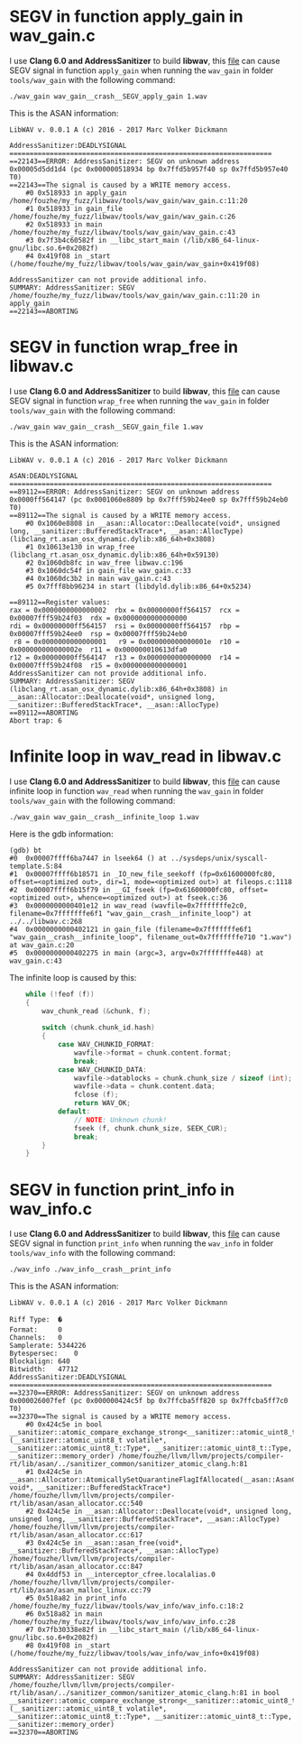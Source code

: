 #    SEGV in function apply_gain in wav_gain.c





I use **Clang 6.0 and AddressSanitizer**  to build **libwav**, this [file](https://github.com/fouzhe/security/blob/master/libwav/wav_gain__crash__SEGV_apply_gain) can cause SEGV signal in function `apply_gain`  when running the  `wav_gain` in folder `tools/wav_gain` with the following command:



```shell
./wav_gain wav_gain__crash__SEGV_apply_gain 1.wav
```



This is the ASAN information:

```shell
LibWAV v. 0.0.1 A (c) 2016 - 2017 Marc Volker Dickmann

AddressSanitizer:DEADLYSIGNAL
=================================================================
==22143==ERROR: AddressSanitizer: SEGV on unknown address 0x00005d5dd1d4 (pc 0x000000518934 bp 0x7ffd5b957f40 sp 0x7ffd5b957e40 T0)
==22143==The signal is caused by a WRITE memory access.
    #0 0x518933 in apply_gain /home/fouzhe/my_fuzz/libwav/tools/wav_gain/wav_gain.c:11:20
    #1 0x518933 in gain_file /home/fouzhe/my_fuzz/libwav/tools/wav_gain/wav_gain.c:26
    #2 0x518933 in main /home/fouzhe/my_fuzz/libwav/tools/wav_gain/wav_gain.c:43
    #3 0x7f3b4c60582f in __libc_start_main (/lib/x86_64-linux-gnu/libc.so.6+0x2082f)
    #4 0x419f08 in _start (/home/fouzhe/my_fuzz/libwav/tools/wav_gain/wav_gain+0x419f08)

AddressSanitizer can not provide additional info.
SUMMARY: AddressSanitizer: SEGV /home/fouzhe/my_fuzz/libwav/tools/wav_gain/wav_gain.c:11:20 in apply_gain
==22143==ABORTING
```





#   SEGV in function wrap_free in libwav.c



I use **Clang 6.0 and AddressSanitizer**  to build **libwav**, this [file](https://github.com/fouzhe/security/blob/master/libwav/wav_gain__crash__SEGV_gain_file) can cause SEGV signal in function `wrap_free`  when running the  `wav_gain` in folder `tools/wav_gain` with the following command:



```shell
./wav_gain wav_gain__crash__SEGV_gain_file 1.wav
```





This is the ASAN information:

```
LibWAV v. 0.0.1 A (c) 2016 - 2017 Marc Volker Dickmann

ASAN:DEADLYSIGNAL
=================================================================
==89112==ERROR: AddressSanitizer: SEGV on unknown address 0x0000ff564147 (pc 0x0001060e8809 bp 0x7fff59b24ee0 sp 0x7fff59b24eb0 T0)
==89112==The signal is caused by a WRITE memory access.
    #0 0x1060e8808 in __asan::Allocator::Deallocate(void*, unsigned long, __sanitizer::BufferedStackTrace*, __asan::AllocType) (libclang_rt.asan_osx_dynamic.dylib:x86_64h+0x3808)
    #1 0x10613e130 in wrap_free (libclang_rt.asan_osx_dynamic.dylib:x86_64h+0x59130)
    #2 0x1060db8fc in wav_free libwav.c:196
    #3 0x1060dc54f in gain_file wav_gain.c:33
    #4 0x1060dc3b2 in main wav_gain.c:43
    #5 0x7fff8bb96234 in start (libdyld.dylib:x86_64+0x5234)

==89112==Register values:
rax = 0x0000000000000002  rbx = 0x00000000ff564157  rcx = 0x00007fff59b24f03  rdx = 0x0000000000000000
rdi = 0x00000000ff564157  rsi = 0x00000000ff564157  rbp = 0x00007fff59b24ee0  rsp = 0x00007fff59b24eb0
 r8 = 0x0000000000000001   r9 = 0x000000000000001e  r10 = 0x000000000000002e  r11 = 0x000000010613dfa0
r12 = 0x00000000ff564147  r13 = 0x0000000000000000  r14 = 0x00007fff59b24f08  r15 = 0x0000000000000001
AddressSanitizer can not provide additional info.
SUMMARY: AddressSanitizer: SEGV (libclang_rt.asan_osx_dynamic.dylib:x86_64h+0x3808) in __asan::Allocator::Deallocate(void*, unsigned long, __sanitizer::BufferedStackTrace*, __asan::AllocType)
==89112==ABORTING
Abort trap: 6
```





#   Infinite loop in wav_read in libwav.c 

I use **Clang 6.0 and AddressSanitizer**  to build **libwav**, this [file](https://github.com/fouzhe/security/blob/master/libwav/wav_gain__crash__infinite_loop) can cause infinite loop in function `wav_read`  when running the  `wav_gain` in folder `tools/wav_gain` with the following command:

```shell
./wav_gain wav_gain__crash__infinite_loop 1.wav
```



Here is the gdb information:

```
(gdb) bt
#0  0x00007ffff6ba7447 in lseek64 () at ../sysdeps/unix/syscall-template.S:84
#1  0x00007ffff6b18571 in _IO_new_file_seekoff (fp=0x61600000fc80, offset=<optimized out>, dir=1, mode=<optimized out>) at fileops.c:1118
#2  0x00007ffff6b15f79 in __GI_fseek (fp=0x61600000fc80, offset=<optimized out>, whence=<optimized out>) at fseek.c:36
#3  0x0000000000401e12 in wav_read (wavfile=0x7fffffffe2c0, filename=0x7fffffffe6f1 "wav_gain__crash__infinite_loop") at ../../libwav.c:268
#4  0x0000000000402121 in gain_file (filename=0x7fffffffe6f1 "wav_gain__crash__infinite_loop", filename_out=0x7fffffffe710 "1.wav") at wav_gain.c:20
#5  0x0000000000402275 in main (argc=3, argv=0x7fffffffe448) at wav_gain.c:43
```



The infinite loop is caused by this:

```cpp
	while (!feof (f))
	{
		wav_chunk_read (&chunk, f);
		
		switch (chunk.chunk_id.hash)
		{
			case WAV_CHUNKID_FORMAT:
				wavfile->format = chunk.content.format;
				break;
			case WAV_CHUNKID_DATA:
				wavfile->datablocks = chunk.chunk_size / sizeof (int);
				wavfile->data = chunk.content.data;
				fclose (f);
				return WAV_OK;
			default:
				// NOTE: Unknown chunk!
				fseek (f, chunk.chunk_size, SEEK_CUR);
				break;
		}
	}
```







#   SEGV in function print_info in wav_info.c





I use **Clang 6.0 and AddressSanitizer**  to build **libwav**, this [file](https://github.com/fouzhe/security/blob/master/libwav/wav_info__crash__print_info) can cause SEGV signal in function `print_info`  when running the  `wav_info` in folder `tools/wav_info` with the following command:



```shell
./wav_info ./wav_info__crash__print_info
```



This is the ASAN information:

```shell
LibWAV v. 0.0.1 A (c) 2016 - 2017 Marc Volker Dickmann

Riff Type:	�
Format:		0
Channels:	0
Samplerate:	5344226
Bytespersec:	0
Blockalign:	640
Bitwidth:	47712
AddressSanitizer:DEADLYSIGNAL
=================================================================
==32370==ERROR: AddressSanitizer: SEGV on unknown address 0x000026007fef (pc 0x000000424c5f bp 0x7ffcba5ff820 sp 0x7ffcba5ff7c0 T0)
==32370==The signal is caused by a WRITE memory access.
    #0 0x424c5e in bool __sanitizer::atomic_compare_exchange_strong<__sanitizer::atomic_uint8_t>(__sanitizer::atomic_uint8_t volatile*, __sanitizer::atomic_uint8_t::Type*, __sanitizer::atomic_uint8_t::Type, __sanitizer::memory_order) /home/fouzhe/llvm/llvm/projects/compiler-rt/lib/asan/../sanitizer_common/sanitizer_atomic_clang.h:81
    #1 0x424c5e in __asan::Allocator::AtomicallySetQuarantineFlagIfAllocated(__asan::AsanChunk*, void*, __sanitizer::BufferedStackTrace*) /home/fouzhe/llvm/llvm/projects/compiler-rt/lib/asan/asan_allocator.cc:540
    #2 0x424c5e in __asan::Allocator::Deallocate(void*, unsigned long, unsigned long, __sanitizer::BufferedStackTrace*, __asan::AllocType) /home/fouzhe/llvm/llvm/projects/compiler-rt/lib/asan/asan_allocator.cc:617
    #3 0x424c5e in __asan::asan_free(void*, __sanitizer::BufferedStackTrace*, __asan::AllocType) /home/fouzhe/llvm/llvm/projects/compiler-rt/lib/asan/asan_allocator.cc:847
    #4 0x4ddf53 in __interceptor_cfree.localalias.0 /home/fouzhe/llvm/llvm/projects/compiler-rt/lib/asan/asan_malloc_linux.cc:79
    #5 0x518a82 in print_info /home/fouzhe/my_fuzz/libwav/tools/wav_info/wav_info.c:18:2
    #6 0x518a82 in main /home/fouzhe/my_fuzz/libwav/tools/wav_info/wav_info.c:28
    #7 0x7fb30338e82f in __libc_start_main (/lib/x86_64-linux-gnu/libc.so.6+0x2082f)
    #8 0x419f08 in _start (/home/fouzhe/my_fuzz/libwav/tools/wav_info/wav_info+0x419f08)

AddressSanitizer can not provide additional info.
SUMMARY: AddressSanitizer: SEGV /home/fouzhe/llvm/llvm/projects/compiler-rt/lib/asan/../sanitizer_common/sanitizer_atomic_clang.h:81 in bool __sanitizer::atomic_compare_exchange_strong<__sanitizer::atomic_uint8_t>(__sanitizer::atomic_uint8_t volatile*, __sanitizer::atomic_uint8_t::Type*, __sanitizer::atomic_uint8_t::Type, __sanitizer::memory_order)
==32370==ABORTING
```

